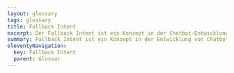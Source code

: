 ```yaml
---
layout: glossary
tags: glossary
title: Fallback Intent
excerpt: Der Fallback Intent ist ein Konzept in der Chatbot-Entwicklung, das als Sicherheitsnetz dient, um unerkannte Benutzeranfragen abzufangen. Durch vordefinierte Aktionen wie Fragen nach Kontext oder Angebot eines Live-Chats mit einem Spezialisten, verbessert er die Nutzererfahrung und Fehlertoleranz.
summary: Fallback Intent ist ein Konzept in der Entwicklung von Chatbots, das eine Art Sicherheitsnetz für Situationen bietet, in denen der Bot die [Absicht](/glossar/absicht/) des Benutzers nicht genau erkennt oder versteht. Der Fallback Intent fängt diese unerkannten Anfragen ab und führt vordefinierte Aktionen aus, wie zum Beispiel dem Benutzer Rückfragen zu stellen, um mehr Kontext zu erlangen, einen [Live-Chat](/glossar/live-chat/) mit einem Spezialisten aus dem Kundendienst anzubieten, oder eine allgemeine Fehlermeldung zu senden. Dies erhöht die Fehlertoleranz und Nutzerfreundlichkeit des Bots.
eleventyNavigation:
  key: Fallback Intent
  parent: Glossar
---
```


 